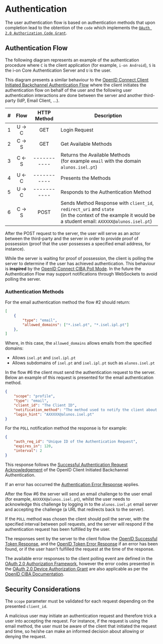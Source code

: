# Authentication

The user authentication flow is based on authentication methods that upon completion lead to the obtention of the `code` which implements the [`OAuth 2.0 Authorization Code Grant`](https://auth0.com/docs/flows/authorization-code-flow).

## Authentication Flow

The following diagram represents an example of the authentication procedure where `C` is the client application (for example, `i-on Android`), `S` is the i-on Core Authentication Server and `U` is the user.

This diagram presents a similar behaviour to the [OpenID Connect Client Initiated Backchannel Authentication Flow](https://openid.net/specs/openid-client-initiated-backchannel-authentication-core-1_0.html) where the client initiates the authentication flow on behalf of the user and the following user authentication interactions are done between the server and another third-party (IdP, Email Client, ...).

#|   Flow   | HTTP Method | Description
-|:--------:|:-----------:|--------------
1|  U -> C  |     GET     | Login Request
2|  C -> S  |     GET     | Get Available Methods
3|  C <- S  | ----------- | Returns the Available Methods<br>(for example `email` with the domain `alunos.isel.pt`)
4|  U <- C  | ----------- | Presents the Methods
5|  U -> C  | ----------- | Responds to the Authentication Method
6|  C -> S  |     POST    | Sends Method Response with `client_id`, `redirect_uri` and `state`<br>(in the context of the example it would be a student email: `AXXXXX@alunos.isel.pt`)

After the POST request to the server, the user will serve as an actor between the third-party and the server in order to provide proof of possession (proof that the user possesses a specified email address, for instance).

While the server is waiting for proof of possession, the client is polling the server to determine if the user has achieved authentication. This behaviour is **inspired** by the [OpenID Connect CIBA Poll Mode](https://openid.net/specs/openid-client-initiated-backchannel-authentication-core-1_0.html#rfc.section.5). In the future the Authentication Flow may support notifications through WebSockets to avoid polling the server.

### Authentication Methods

For the email authentication method the flow #2 should return:

```json
[
    {
        "type": "email",
        "allowed_domains": ["*.isel.pt", "*.isel.ipl.pt"]
    },
]
```

Where, in this case, the `allowed_domains` allows emails from the specified domains:

- Allows `isel.pt` and `isel.ipl.pt`
- Allows subdomains of `isel.pt` and `isel.ipl.pt` such as `alunos.isel.pt`

In the flow #6 the client must send the authentication request to the server. Below an example of this request is presented for the email authentication method.

```json
{
    "scope": "profile",
    "type": "email",
    "client_id": "The Client ID",
    "notification_method": "The method used to notify the client about the authentication response, for now only 'POLL' is supported",
    "login_hint": "AXXXXX@alunos.isel.pt"
}
```

For the `POLL` notification method the response is for example:

```json
{
    "auth_req_id": "Unique ID of the Authentication Request",
    "expires_in": 120,
    "interval": 2
}
```

This response follows the [Successful Authentication Request Acknowledgement](https://openid.net/specs/openid-client-initiated-backchannel-authentication-core-1_0.html#successful_authentication_request_acknowdlegment) of the OpenID Client Initiated Backchannel Authentication.

If an error has occurred the [Authentication Error Response](https://openid.net/specs/openid-client-initiated-backchannel-authentication-core-1_0.html#auth_error_response) applies.

After the flow #6 the server will send an email challenge to the user email (for example, `AXXXXX@alunos.isel.pt`), whilst the user needs to acknowledge this challenge by logging in to the `alunos.isel.pt` email server and accepting the challenge (a URL that redirects back to the server).

If the `POLL` method was chosen the client should poll the server, with the specified interval between poll requests, and the server will respond if the authentication request has been fulfilled by the user.

The responses sent by the server to the client follow the [OpenID Successful Token Response](https://openid.net/specs/openid-connect-core-1_0.html#TokenResponse), and the [OpenID Token Error Response](https://openid.net/specs/openid-connect-core-1_0.html#TokenErrorResponse) if an error has been found, or if the user hasn't fulfilled the request at the time of the response.

The available error responses to the client polling event are defined in the [OAuth 2.0 Authorization Framework](https://tools.ietf.org/html/rfc6749#section-5.2), however the error codes presented in the [OAuth 2.0 Device Authorization Grant](https://tools.ietf.org/html/rfc8628#section-3.5) are also applicable as per the [OpenID CIBA Documentation](https://openid.net/specs/openid-client-initiated-backchannel-authentication-core-1_0.html#token_error_response).

## Security Considerations

The `scope` parameter must be validated for each request depending on the presented `client_id`.

A malicious user may initiate an authentication request and therefore trick a user into accepting the request. For instance, if the request is using the email method, the user must be aware of the client that initiated the request and time, so he/she can make an informed decision about allowing or denying the request.